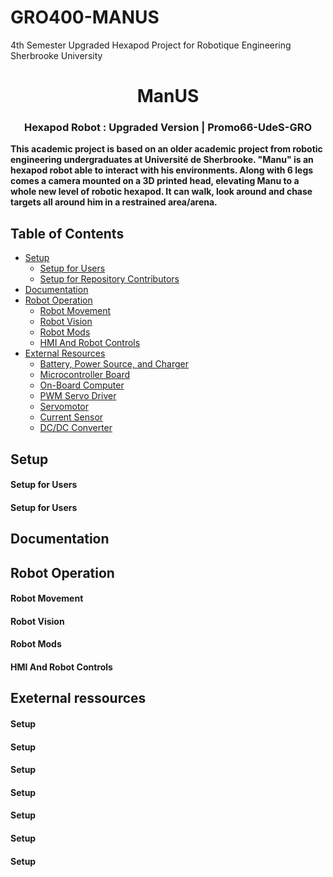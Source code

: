# GRO400-MANUS
4th Semester Upgraded Hexapod Project for Robotique Engineering Sherbrooke University

<div id="ManUS" align="center">
    <h1>ManUS</h1>
    <h3>Hexapod Robot : Upgraded Version | Promo66-UdeS-GRO</h3>
</div>

**This academic project is based on an older academic project from robotic engineering undergraduates at Université de Sherbrooke. "Manu" is an hexapod robot able to interact with his environments. Along with 6 legs comes a camera mounted on a 3D printed head, elevating Manu to a whole new level of robotic hexapod. It can walk, look around and chase targets all around him in a restrained area/arena.**

## Table of Contents
- [Setup](#Setup)
    - [Setup for Users](#SetupUsers)
    - [Setup for Repository Contributors](#SetupContrib)
- [Documentation](#Documentation)
- [Robot Operation](#Operation)
    - [Robot Movement](#Movement)
    - [Robot Vision](#Vision)
    - [Robot Mods](#Mods)
    - [HMI And Robot Controls](#Controls)
- [External Resources](#Resources)
    - [Battery, Power Source, and Charger](#Battery)
    - [Microcontroller Board](#Controller)
    - [On-Board Computer](#Computer)
    - [PWM Servo Driver](#PWM)
    - [Servomotor](#Servo)
    - [Current Sensor](#Current)
    - [DC/DC Converter](#DCDC)

## <a id="Setup"></a>Setup

#### <a id="SetupUsers"></a>Setup for Users

#### <a id="SetupContrib"></a>Setup for Users

## <a id="Documentation"></a>Documentation

## <a id="Operation"></a>Robot Operation

#### <a id="Movement"></a>Robot Movement

#### <a id="Vision"></a>Robot Vision

#### <a id="Mods"></a>Robot Mods

#### <a id="Controls"></a>HMI And Robot Controls

## <a id="Ressources"></a>Exeternal ressources

#### <a id="Battery"></a>Setup

#### <a id="Controller"></a>Setup

#### <a id="Computer"></a>Setup

#### <a id="PWM"></a>Setup

#### <a id="Servo"></a>Setup

#### <a id="Current"></a>Setup

#### <a id="DCDC"></a>Setup
